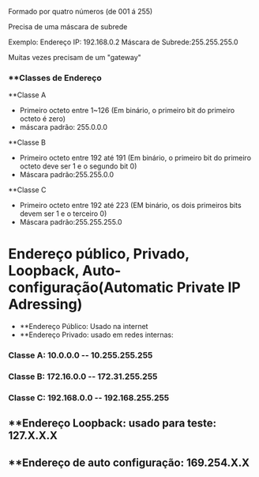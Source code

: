 


Formado por quatro números (de 001 á 255)


Precisa de uma máscara de subrede

Exemplo:
Endereço IP: 192.168.0.2
Máscara de Subrede:255.255.255.0

Muitas vezes precisam de um "gateway"


### **Classes de Endereço

**Classe A
- Primeiro octeto entre 1~126
(Em binário, o primeiro bit do primeiro octeto é zero)
- máscara padrão: 255.0.0.0

**Classe B
- Primeiro octeto entre 192 até 191
(Em binário, o primeiro bit do primeiro octeto deve ser 1 e o segundo bit 0)
- Máscara padrão:255.255.0.0

**Classe C
- Primeiro octeto entre 192 até 223
(EM binário, os dois primeiros bits devem ser 1 e o terceiro 0)
- Máscara padrão:255.255.255.0


# Endereço público, Privado, Loopback, Auto-configuração(Automatic Private IP Adressing)

- **Endereço Público: Usado na internet
- **Endereço Privado: usado em redes internas:
### Classe A: 10.0.0.0 -- 10.255.255.255
### Classe B: 172.16.0.0 -- 172.31.255.255
### Classe C: 192.168.0.0 -- 192.168.255.255

## **Endereço Loopback: usado para teste: 127.X.X.X


## **Endereço de auto configuração: 169.254.X.X

